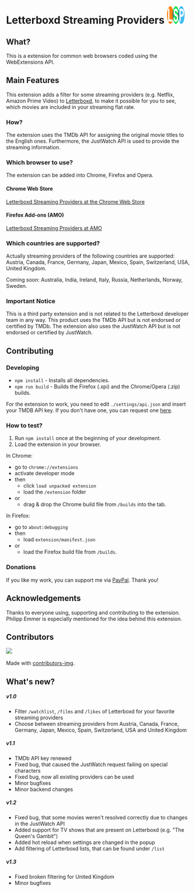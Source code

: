 # Letterboxd Streaming Providers ![Logo](./extension/icons/logo_final_48.png) 

## What?
This is a extension for common web browsers coded using the WebExtensions API.

## Main Features
This extension adds a filter for some streaming providers (e.g. Netflix, Amazon Prime Video) to [Letterboxd](https://letterboxd.com/), to make it possible for you to see, which movies are included in your streaming flat rate.

### How?
The extension uses the TMDb API for assigning the original movie titles to the English ones. Furthermore, the JustWatch API is used to provide the streaming information.

### Which browser to use?
The extension can be added into Chrome, Firefox and Opera.

#### Chrome Web Store
[Letterboxd Streaming Providers at the Chrome Web Store](https://chrome.google.com/webstore/detail/letterboxd-streaming-prov/egmanfnfgmljjmdncfoeghfmflhlmhpj)

#### Firefox Add-ons (AMO)
[Letterboxd Streaming Providers at AMO](https://addons.mozilla.org/en-US/firefox/addon/letterboxd-streaming-providers/)

### Which countries are supported?
Actually streaming providers of the following countries are supported: Austria, Canada, France, Germany, Japan, Mexico, Spain, Switzerland, USA, United Kingdom. 

Coming soon: Australia, India, Ireland, Italy, Russia, Netherlands, Norway, Sweden.

### Important Notice
This is a third party extension and is not related to the Letterboxd developer team in any way. This product uses the TMDb API but is not endorsed or certified by TMDb. The extension also uses the JustWatch API but is not endorsed or certified by JustWatch.

## Contributing

### Developing
- `npm install` - Installs all dependencies.
- `npm run build` - Builds the Firefox (.xpi) and the Chrome/Opera (.zip) builds.

For the extension to work, you need to edit `./settings/api.json` and insert your TMDB API key. If you don't have one, you can request one [here](https://www.themoviedb.org/documentation/api).

### How to test?
1. Run `npm install` once at the beginning of your development.
2. Load the extension in your browser.

In Chrome: 
- go to `chrome://extensions`
- activate developer mode 
- then
    - click `load unpacked extension` 
    - load the `/extension` folder 
- or
    - drag & drop the Chrome build file from `/builds` into the tab.
    
In Firefox:
- go to `about:debugging`
- then
    - load `extension/manifest.json`
- or
    - load the Firefox build file from `/builds`.



### Donations
If you like my work, you can support me via [PayPal](https://www.paypal.me/ChristianZei/5). Thank you!

## Acknowledgements
Thanks to everyone using, supporting and contributing to the extension. Philipp Emmer is especially mentioned for the idea behind this extension.

## Contributors
<a href="https://github.com/adlerzei/letterboxd-streaming-providers/graphs/contributors">
  <img src="https://contributors-img.web.app/image?repo=adlerzei/letterboxd-streaming-providers" />
</a>

Made with [contributors-img](https://contributors-img.web.app).

## What's new?

##### v1.0
- Filter `/watchlist`, `/films` and `/likes` of Letterboxd for your favorite streaming providers
- Choose between streaming providers from Austria, Canada, France, Germany, Japan, Mexico, Spain, Switzerland, USA and United Kingdom

##### v1.1
- TMDb API key renewed
- Fixed bug, that caused the JustWatch request failing on special characters
- Fixed bug, now all existing providers can be used
- Minor bugfixes
- Minor backend changes

##### v1.2
- Fixed bug, that some movies weren't resolved correctly due to changes in the JustWatch API
- Added support for TV shows that are present on Letterboxd (e.g. "The Queen's Gambit")
- Added hot reload when settings are changed in the popup
- Add filtering of Letterboxd lists, that can be found under `/list`

##### v1.3
- Fixed broken filtering for United Kingdom
- Minor bugfixes
